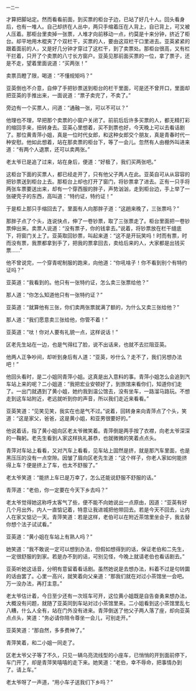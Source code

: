     一二一 

   才算把脚站定。然而看看前面，到买票的柜台子边，已站了好几十人。回头看身后，也有一堆人。自己却挤在人丛中，两只手缩着压在人背上，自已背上，可又被人压着。那柜台里卖掉一张票，人堆才向前移动一点，约莫是十来分钟，挤近了柜台。却平地用木棍夹了个双栏干，买票的人，要由这双栏干口里进去。亚英紧紧的跟着面前的人，又是好几分钟才穿过了这栏干，到了卖票处。那柜台很高，又有栏干拦着，只开了个卖票的八寸长方窗户。亚英见那前面买票的一位，拿了票子，还是不走，望着里面说道：“买两张！”

   卖票员瞪了限，喝道：“不懂规矩吗？”

   亚英倒也不介意，自伸了手把钞票送到柜台的栏干里面，可是还不曾开口，里面却把亚英的手推出来，一面说道：“票子卖完了，不卖了。”

   旁边有一个买票人，问道：“通融一张，可以不可以？”

   他理也不理，早把那个卖票的小窗户关闭了。前前后后许多买票的人，都无精打彩的缩回手来，扭转身去。亚英心里想着，买不到票也好，今天晚上可以去看话剧了。那位黄青萍小姐，真是一位时代女郎，和这种女郎交个朋友，真是青春时代一种安慰。他如此想着，站在那卖票的柜台下，等了一会儿。忽然有人由棚外叫进来道：“有两个人退票，还可以卖两张。”

   老太爷已是追了过来，站在身后，便道：“好极了，我们买两张吧。”

   这柜台下面的买票人，都已经走开了，只有他父子两人在此。亚英自可从从容容的把钞票送到柜台上去。那柜台上却也打开了窗门，将钞票拿了进去。正有一只手将两张车票要送出来，却有一个穿西服的胖子，声势汹汹，走到柜台边，手上举了一张硬壳子的东西，高叫道：“特约证，特约证！”

   于是柜上那只手缩回去了。里面有人向那胖子道：“这趟来晚了，三张票吗？”

   那胖子点了个头，连说快点，伸了一卷钞票，取了三张票走了。柜台里面把一卷钞票伸出来。卖票人说道：“没有票子，你的钱拿去。”说着，将钞票放在栏干缝底下，将窗门关上了。亚英取回钞票，叫起来道：“这不是开玩笑吗！时而有票，时而没有票，我票都拿到手了，把我的票拿回去，卖给后来的人，大家都是出钱买票……”

   他不曾说完，一个穿青呢制服的跑来，向他道：“你吼啥子！你不看到别个有特约证吗？”

   亚英道：“我看到的。他只有一张特约证，怎么卖三张票给他？”

   那人道：“你怎么知道他只有一张特约证？”

   亚英道：“就算他有三张，你们卖两张票就满了额的，为什么又卖三张给他？”

   那人道：“我们愿意卖三张给他，你管不着！”

   亚英道：“呔！你对人要有礼貌一点，这样说话！”

   区老先生站在一边，也是气得红了脸，说不出话来，也就不去拦阻亚英。

   他两人正争吵间，却听到身后有人道：“亚英，吵什么？走不了，我们另想办法吧！”

   他回头看时，是二小姐同青萍小姐。这真是出入意料的事。青萍小姐怎么会追到汽车站上来的呢？二小姐道：“我把宏业安顿好了，到旅馆来看你们，知道你们走了。一出门就遇到了黄小姐，她约我到温公馆去，没有坐车，一路溜马路玩。不想走到这车站附近，老远就听到你的声音，所以我们走近来看看。”

   亚英笑道：“见笑见笑，我实在也是气不过。”说着，回转身来向青萍点了个头，笑道：“这是家父，爸爸，这是黄小姐，和亚男很要好的。”

   他说着话，指了黄小姐向区老太爷微笑着。青萍倒是两手按了衣襟，向老太爷深深的一鞠躬。老先生看到人家这样执礼甚恭，也就微微的笑着点点头。

   青萍对车站上看看，又对汽车上看看，见车站上固然是挤，就是那汽车里面，也是黑压压的没有一点空隙。因皱了眉向区老先生道：“这个样子，你老人家如何能挤得上车？便是挤上了车，也太不舒服了。”

   老太爷笑道：“能挤上车已是万幸了，怎么还能说舒服不舒服的话。”

   青萍道：“老伯，你一定要在今天下乡去吗？”

   老太爷觉得她这称呼太客气了些，便不能不向她说出一点原由，因道：“亚英有好几个月出外，内人一直惦记着，特意让我进城把他带回去。若是今天不回去，让内人在家又惦记一天。青萍笑道：若是这样，老伯可以在附近茶馆里坐会子，我去替你想个法子试试看。”

   亚英道：“黄小姐在车站上有熟人吗？”

   她笑道：“我不敢说一定可以想到办法，但假如想得到的话，保证老伯和二先生，一定很舒服的到家。若是办不到的话，可别见怪，今晚上就请老伯也看话剧去。”

   亚英听她这话音，分明有意留着看话剧。虽然她说是去想办法，料着不过是句转圜的话由罢了。心里一高兴，就笑着向父亲道：“那我们就在对过小茶馆坐一会吧。万一没办法，再打主意。”

   老太爷估计着，今日至少还有一次班车可开，这位黄小姐既是自告奋勇来想办法，大概没有问题，就随了亚英同到车站对过小茶馆里来。二小姐看到这小茶馆里乱七八糟，什么人全有，站在门外没有进来。青萍倒送了他父子两人落了座，却向亚英点点头，笑道：“务必请你陪令尊坐一会儿，可别走开。”

   亚英笑道：“那自然，多多费神了。”

   青萍笑着，和二小姐一同走了。

   区老太爷父子等了不久，只见一辆乌亮流线型的小座车，已悄悄的开到面前停下，车门开了，却是青萍笑嘻嘻的走下来。她笑道：“老伯，幸不辱命，把事情办到了。请上车。”

   老太爷呀了一声道，“用小车子送我们下乡吗？”

